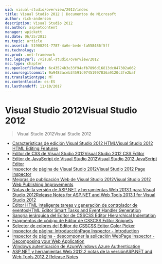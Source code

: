 ```yaml
---
uid: visual-studio/overview/2012/index
title: Visual Studio 2012 | Documentos de Microsoft
author: rick-anderson
description: Visual Studio 2012
ms.author: aspnetcontent
manager: wpickett
ms.date: 06/25/2013
ms.topic: article
ms.assetid: 51900291-7787-4a6e-be4e-fa558486f5ff
ms.technology: 
ms.prod: .net-framework
msc.legacyurl: /visual-studio/overview/2012
msc.type: chapter
ms.openlocfilehash: 6c43524b3e33f94afb7896d16813dc047302a662
ms.sourcegitcommit: 9a9483aceb34591c97451997036a9120c3fe2baf
ms.translationtype: MT
ms.contentlocale: es-ES
ms.lasthandoff: 11/10/2017
---
```

<a name="visual-studio-2012"></a><span data-ttu-id="953e4-103">Visual Studio 2012</span><span class="sxs-lookup"><span data-stu-id="953e4-103">Visual Studio 2012</span></span>
====================
> <span data-ttu-id="953e4-104">Visual Studio 2012</span><span class="sxs-lookup"><span data-stu-id="953e4-104">Visual Studio 2012</span></span>


- [<span data-ttu-id="953e4-105">Características de edición Visual Studio 2012 HTML</span><span class="sxs-lookup"><span data-stu-id="953e4-105">Visual Studio 2012 HTML Editing Features</span></span>](visual-studio-2012-html-editing-features.md)
- [<span data-ttu-id="953e4-106">Editor de CSS de Visual Studio 2012</span><span class="sxs-lookup"><span data-stu-id="953e4-106">Visual Studio 2012 CSS Editor</span></span>](visual-studio-2012-css-editor.md)
- [<span data-ttu-id="953e4-107">Editor de JavaScript de Visual Studio 2012</span><span class="sxs-lookup"><span data-stu-id="953e4-107">Visual Studio 2012 JavaScript Editor</span></span>](visual-studio-2012-javascript-editor.md)
- [<span data-ttu-id="953e4-108">Inspector de página de Visual Studio 2012</span><span class="sxs-lookup"><span data-stu-id="953e4-108">Visual Studio 2012 Page Inspector</span></span>](visual-studio-2012-page-inspector.md)
- [<span data-ttu-id="953e4-109">Mejoras de publicación Web de Visual Studio 2012</span><span class="sxs-lookup"><span data-stu-id="953e4-109">Visual Studio 2012 Web Publishing Improvements</span></span>](visual-studio-2012-web-publishing-improvements.md)
- [<span data-ttu-id="953e4-110">Notas de la versión de ASP.NET y herramientas Web 2013.1 para Visual Studio 2012</span><span class="sxs-lookup"><span data-stu-id="953e4-110">Release Notes for ASP.NET and Web Tools 2013.1 for Visual Studio 2012</span></span>](aspnet-and-web-tools-20131-for-visual-studio-2012.md)
- [<span data-ttu-id="953e4-111">Editor HTML inteligente tareas y generación de controlador de eventos</span><span class="sxs-lookup"><span data-stu-id="953e4-111">HTML Editor Smart Tasks and Event Handler Generation</span></span>](visual-studio-vnext-videos-html-editor-smart-tasks-and-event-handler-generation.md)
- [<span data-ttu-id="953e4-112">Sangría jerárquica del Editor de CSS</span><span class="sxs-lookup"><span data-stu-id="953e4-112">CSS Editor Hierarchical Indentation</span></span>](visual-studio-vnext-videos-css-editor-hierarchical-indentation.md)
- [<span data-ttu-id="953e4-113">Fragmentos de código de Editor de CSS</span><span class="sxs-lookup"><span data-stu-id="953e4-113">CSS Editor Snippets</span></span>](visual-studio-vnext-videos-css-editor-snippets.md)
- [<span data-ttu-id="953e4-114">Selector de colores del Editor de CSS</span><span class="sxs-lookup"><span data-stu-id="953e4-114">CSS Editor Color Picker</span></span>](visual-studio-vnext-videos-css-editor-color-picker.md)
- [<span data-ttu-id="953e4-115">Inspector de página: Introducción</span><span class="sxs-lookup"><span data-stu-id="953e4-115">Page Inspector - Introduction</span></span>](visual-studio-vnext-videos-page-inspector-introduction.md)
- [<span data-ttu-id="953e4-116">Inspector de página - descomponer la aplicación Web</span><span class="sxs-lookup"><span data-stu-id="953e4-116">Page Inspector - Decomposing your Web Application</span></span>](visual-studio-vnext-videos-page-inspector-decomposing-your-web-application.md)
- [<span data-ttu-id="953e4-117">Windows autenticación de Azure</span><span class="sxs-lookup"><span data-stu-id="953e4-117">Windows Azure Authentication</span></span>](windows-azure-authentication.md)
- [<span data-ttu-id="953e4-118">ASP.NET y herramientas Web 2012.2 notas de la versión</span><span class="sxs-lookup"><span data-stu-id="953e4-118">ASP.NET and Web Tools 2012.2 Release Notes</span></span>](aspnet-and-web-tools-20122-release-notes-rtw.md)
